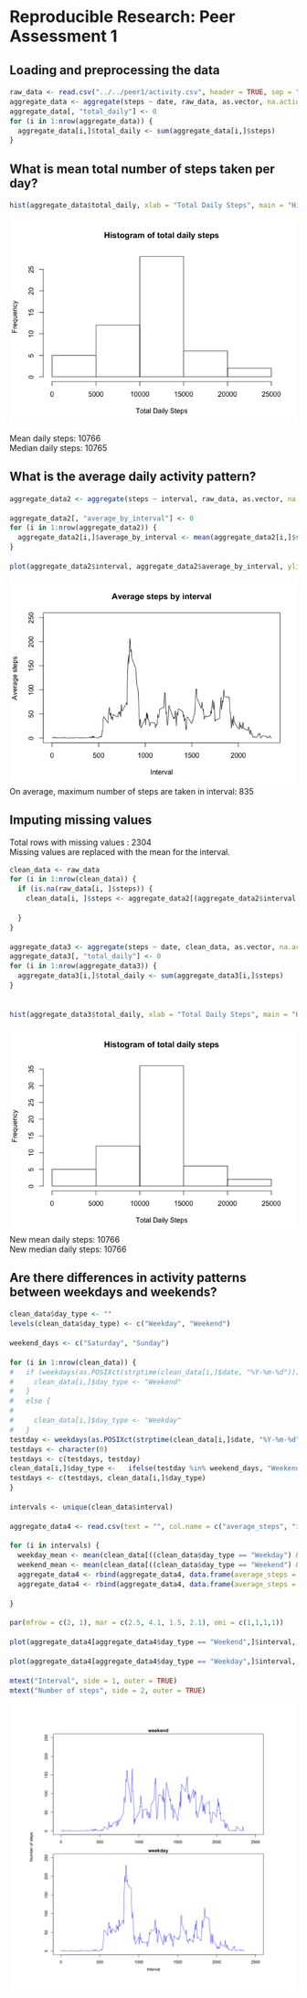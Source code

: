# Reproducible Research: Peer Assessment 1


## Loading and preprocessing the data

```r
raw_data <- read.csv("../../peer1/activity.csv", header = TRUE, sep = ",")
aggregate_data <- aggregate(steps ~ date, raw_data, as.vector, na.action = na.pass)
aggregate_data[, "total_daily"] <- 0
for (i in 1:nrow(aggregate_data)) {
  aggregate_data[i,]$total_daily <- sum(aggregate_data[i,]$steps)
}
```
## What is mean total number of steps taken per day?


```r
hist(aggregate_data$total_daily, xlab = "Total Daily Steps", main = "Histogram of total daily steps")
```

![](PA1_template_files/figure-html/unnamed-chunk-2-1.png) 

Mean daily steps: 10766
<br>
Median daily steps: 10765

## What is the average daily activity pattern?

```r
aggregate_data2 <- aggregate(steps ~ interval, raw_data, as.vector, na.action = na.pass)

aggregate_data2[, "average_by_interval"] <- 0
for (i in 1:nrow(aggregate_data2)) {
  aggregate_data2[i,]$average_by_interval <- mean(aggregate_data2[i,]$steps, na.rm = TRUE)
}

plot(aggregate_data2$interval, aggregate_data2$average_by_interval, ylim = c(0, 250), type = "l", main = "Average steps by interval", xlab = "Interval", ylab = "Average steps")
```

![](PA1_template_files/figure-html/unnamed-chunk-3-1.png) 
<br>
On average, maximum number of steps are taken in interval: 835
<br>

## Imputing missing values

Total rows with missing values : 2304
<br>
Missing values are replaced with the mean for the interval.
<br>


```r
clean_data <- raw_data
for (i in 1:nrow(clean_data)) {
  if (is.na(raw_data[i, ]$steps)) {
    clean_data[i, ]$steps <- aggregate_data2[(aggregate_data2$interval == clean_data[i,]$interval),]$average_by_interval
    
  }
}

aggregate_data3 <- aggregate(steps ~ date, clean_data, as.vector, na.action = na.pass)
aggregate_data3[, "total_daily"] <- 0
for (i in 1:nrow(aggregate_data3)) {
  aggregate_data3[i,]$total_daily <- sum(aggregate_data3[i,]$steps)
}


hist(aggregate_data3$total_daily, xlab = "Total Daily Steps", main = "Histogram of total daily steps")
```

![](PA1_template_files/figure-html/unnamed-chunk-4-1.png) 
<br>
New mean daily steps: 10766
<br>
New median daily steps: 10766






## Are there differences in activity patterns between weekdays and weekends?



```r
clean_data$day_type <- ""
levels(clean_data$day_type) <- c("Weekday", "Weekend")

weekend_days <- c("Saturday", "Sunday")

for (i in 1:nrow(clean_data)) {
#   if (weekdays(as.POSIXct(strptime(clean_data[i,]$date, "%Y-%m-%d"))) %in% weekend_days) {
#     clean_data[i,]$day_type <- "Weekend"
#   }
#   else {
#     
#     clean_data[i,]$day_type <- "Weekday"
#   }
testday <- weekdays(as.POSIXct(strptime(clean_data[i,]$date, "%Y-%m-%d"))) 
testdays <- character(0)
testdays <- c(testdays, testday)
clean_data[i,]$day_type <-   ifelse(testday %in% weekend_days, "Weekend", "Weekday")
testdays <- c(testdays, clean_data[i,]$day_type)
}

intervals <- unique(clean_data$interval)

aggregate_data4 <- read.csv(text = "", col.name = c("average_steps", "interval", "day_type"), colClasses = "character")

for (i in intervals) {
  weekday_mean <- mean(clean_data[((clean_data$day_type == "Weekday") & (clean_data$interval == i)),]$steps)
  weekend_mean <- mean(clean_data[((clean_data$day_type == "Weekend") & (clean_data$interval == i)),]$steps)
  aggregate_data4 <- rbind(aggregate_data4, data.frame(average_steps = weekday_mean, interval = i, day_type = "Weekday"))
  aggregate_data4 <- rbind(aggregate_data4, data.frame(average_steps = weekend_mean, interval = i, day_type = "Weekend"))

}

par(mfrow = c(2, 1), mar = c(2.5, 4.1, 1.5, 2.1), omi = c(1,1,1,1))

plot(aggregate_data4[aggregate_data4$day_type == "Weekend",]$interval, aggregate_data4[aggregate_data4$day_type == "Weekend",]$average_steps, type = "l", xlim = c(0,2500), ylim = c(0, 250), xlab = NA, ylab = NA, main = "weekend", col = "blue" )

plot(aggregate_data4[aggregate_data4$day_type == "Weekday",]$interval, aggregate_data4[aggregate_data4$day_type == "Weekday",]$average_steps, type = "l", xlim = c(0,2500), ylim = c(0, 250), xlab = NA, ylab = NA, main = "weekday", col = "blue")

mtext("Interval", side = 1, outer = TRUE)
mtext("Number of steps", side = 2, outer = TRUE)
```

![](PA1_template_files/figure-html/unnamed-chunk-5-1.png) 


